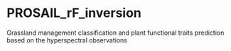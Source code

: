 # PROSAIL_rF_inversion
Grassland management classification and plant functional traits prediction based on the hyperspectral observations
